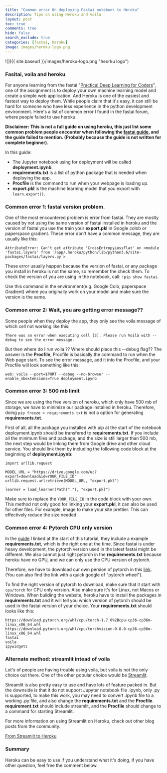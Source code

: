 ```yaml
---
title: "Common error On deploying Fastai notebook to Heroku"
description: Tips on using Heroku and voila
layout: post
toc: true
comments: true
hide: false
search_exclude: true
categories: [fastai, heroku]
image: images/heroku-logo.png
---
```


![]({{ site.baseurl }}/images/heroku-logo.png "heorku logo")

### Fasitai, voila and heroku
For anyone learning from the fastai "[Practical Deep Learning for Coders](https://course.fast.ai/)", one of the assignment is to deploy your own machine learning model and create a simple
web application. And Heroku is one of the easiest and fastest way to deploy them. While people claim that it's easy, it can still be hard for someone who have less experience in the 
python development environment. Here's a list of common error I found in the fastai forum, where people failed to use heroku.

**Disclaimer: This is not a full guide on using heroku, this just list some common problem people encounter when following the
[fastai guide](https://course.fast.ai/deployment_heroku), and the guide failed to mention. (Probably because the guide is not written for complete beginner)**.

In this guide: 
* The Jupyter notebook using for deployment will be called **deployment.ipynb**.
* **requirements.txt** is a list of python package that is needed when deploying the app.
* **Procfile** is the command to run when your webpage is loading up.
* **export.pkl** is the machine learning model that you export with ``` learn.export() ```.

### Common error 1: fastai version problem.

One of the most encountered problem is error from fastai. They are mostly caused by not using the same version of fastai installed in heroku 
and the version of fastai you use the train your **export.pkl** in Google colob or paperspace gradient.
These error don't have a common message, they are usually like this: 

``` 
AttributeError: Can't get attribute 'CrossEntropyLossFlat' on <module 'fastai.layers' from '/app/.heroku/python/lib/python3.6/site-packages/fastai/layers.py'>
```

These error usually happen because the version of fastai, or any package you install in heroku is not the same, so remember the check them.
To check the version of you are using in the notebook, call: ``` !pip show fastai ```.

Use this command in the environment(e.g. Google Colb, paperspace Gradient) where you originally work on your model and make sure the version is the same.


### Common error 2: Wait, you are getting error message??

Some people when they deploy the app, they only see the voila message of which cell not working like this: 

``` 
There was an error when executing cell [3]. Please run Voilà with --debug to see the error message.
```

But then where do I run voila ?? Where should place this --debug flag??
The answer is the **Procfile**, Procfile is basically the command to run when the Web page start.
To see the error message, add it into the Procfile, and your Procfile will look something like this:

```
web: voila --port=$PORT --debug --no-browser --enable_nbextensions=True deployment.ipynb
```

### Common error 3: 500 mb limit

Since we are using the free version of heroku, which only have 500 mb of storage, we have to minimize our package installed in heroku.
Therefore, doing ``` pip freeze > requirements.txt ``` is not a option for generating **requirements.txt**.

First of all, all the package you installed with pip at the start of the notebook deployment.ipynb should be transfered to **requirements.txt**.
If you include all the minimum files and package, and the size is still larger than 500 mb, the next step would be linking them from Google drive and 
other cloud service.
You should link them by including the following code block at the beginning of **deployment.ipynb**:

```
import urllib.request

MODEL_URL = "https://drive.google.com/uc?export=download&id=YOUR_FILE_ID"
urllib.request.urlretrieve(MODEL_URL, "export.pkl")

learner = load_learner(Path("."), "export.pkl")
```

Make sure to replace the ``` YOUR_FILE_ID ``` in the code block with your own.
This method not only good for linking your **export.pkl**, it can also be used for other files. For example, image to make your site prettier.
This can effectively reduce the size needed.

### Common error 4: Pytorch CPU only version
In the [guide](https://course.fast.ai/deployment_heroku) I linked at the start of this tutorial, they include a example **requirements.txt**, which is
the right one at the time. Since fastai is under heavy development, the pytorch version used in the latest fastai might be different. We also cannot 
just right pytorch in the **requirements.txt** because heroku have no GPU, and we can only use the CPU version of pytorch.

Therefore, we have to download our own persion of pytorch in this [link](https://download.pytorch.org/whl/torch_stable.html).
(You can also find the link with a quick google of "pytorch wheel").

To find the right version of pytorch to download, make sure that it start with ``` cpu/torch ``` for CPU only version.
Also make sure it's for Linux, not Macos or Windows.
When building the website, heroku have to install the packages in **requirements.txt** and it will tell you which version of pytorch should be used in
the fastai version of your choice.
Your **requirements.txt** should looks like this:

```
https://download.pytorch.org/whl/cpu/torch-1.7.0%2Bcpu-cp36-cp36m-linux_x86_64.whl
https://download.pytorch.org/whl/cpu/torchvision-0.8.0-cp36-cp36m-linux_x86_64.whl
fastai
voila
ipywidgets
```


### Alternate method: streamlit intead of voila
Lot's of people are having trouble using voila, but voila is not the only choice out there. One of the other popular choice would be 
[Streamlit](https://www.streamlit.io/). 

Streamlit is also pretty easy to use and have lots of feature packed in. But the downside is that it do not support Jupyter notebook file .ipynb, only 
.py is supported, to make this work, you may need to convert .ipynb file to a working .py file, and also change the **requirements.txt** and the
**Procfile**. **requirement.txt** should include streamlit, and the **Procfile** should change to a command for starting Streamlit.

For more information on using Streamlit on Heroku, check out other blog posts from the community.

[From Streamlit to Heroku](https://towardsdatascience.com/from-streamlit-to-heroku-62a655b7319)


### Summary

Heroku can be easy to use if you understand what it's doing, if you have other question, feel free the comment below.
